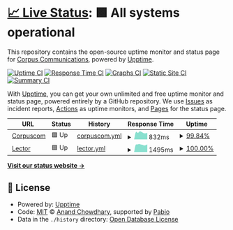 # [📈 Live Status](https://corpuscom.github.io/status): <!--live status--> **🟩 All systems operational**

This repository contains the open-source uptime monitor and status page for [Corpus Communications](http://corpuscom.hu), powered by [Upptime](https://github.com/upptime/upptime).

[![Uptime CI](https://github.com/corpuscom/status/workflows/Uptime%20CI/badge.svg)](https://github.com/corpuscom/status/actions?query=workflow%3A%22Uptime+CI%22)
[![Response Time CI](https://github.com/corpuscom/status/workflows/Response%20Time%20CI/badge.svg)](https://github.com/corpuscom/status/actions?query=workflow%3A%22Response+Time+CI%22)
[![Graphs CI](https://github.com/corpuscom/status/workflows/Graphs%20CI/badge.svg)](https://github.com/corpuscom/status/actions?query=workflow%3A%22Graphs+CI%22)
[![Static Site CI](https://github.com/corpuscom/status/workflows/Static%20Site%20CI/badge.svg)](https://github.com/corpuscom/status/actions?query=workflow%3A%22Static+Site+CI%22)
[![Summary CI](https://github.com/corpuscom/status/workflows/Summary%20CI/badge.svg)](https://github.com/corpuscom/status/actions?query=workflow%3A%22Summary+CI%22)

With [Upptime](https://upptime.js.org), you can get your own unlimited and free uptime monitor and status page, powered entirely by a GitHub repository. We use [Issues](https://github.com/corpuscom/status/issues) as incident reports, [Actions](https://github.com/corpuscom/status/actions) as uptime monitors, and [Pages](https://corpuscom.github.io/status) for the status page.

<!--start: status pages-->
<!-- This summary is generated by Upptime (https://github.com/upptime/upptime) -->
<!-- Do not edit this manually, your changes will be overwritten -->
<!-- prettier-ignore -->
| URL | Status | History | Response Time | Uptime |
| --- | ------ | ------- | ------------- | ------ |
| <img alt="" src="https://icons.duckduckgo.com/ip3/corpuscom.hu.ico" height="13"> [Corpuscom](https://corpuscom.hu) | 🟩 Up | [corpuscom.yml](https://github.com/corpuscom/status/commits/HEAD/history/corpuscom.yml) | <details><summary><img alt="Response time graph" src="./graphs/corpuscom/response-time-week.png" height="20"> 832ms</summary><br><a href="https://corpuscom.github.io/status/history/corpuscom"><img alt="Response time 1654" src="https://img.shields.io/endpoint?url=https%3A%2F%2Fraw.githubusercontent.com%2Fcorpuscom%2Fstatus%2FHEAD%2Fapi%2Fcorpuscom%2Fresponse-time.json"></a><br><a href="https://corpuscom.github.io/status/history/corpuscom"><img alt="24-hour response time 927" src="https://img.shields.io/endpoint?url=https%3A%2F%2Fraw.githubusercontent.com%2Fcorpuscom%2Fstatus%2FHEAD%2Fapi%2Fcorpuscom%2Fresponse-time-day.json"></a><br><a href="https://corpuscom.github.io/status/history/corpuscom"><img alt="7-day response time 832" src="https://img.shields.io/endpoint?url=https%3A%2F%2Fraw.githubusercontent.com%2Fcorpuscom%2Fstatus%2FHEAD%2Fapi%2Fcorpuscom%2Fresponse-time-week.json"></a><br><a href="https://corpuscom.github.io/status/history/corpuscom"><img alt="30-day response time 1230" src="https://img.shields.io/endpoint?url=https%3A%2F%2Fraw.githubusercontent.com%2Fcorpuscom%2Fstatus%2FHEAD%2Fapi%2Fcorpuscom%2Fresponse-time-month.json"></a><br><a href="https://corpuscom.github.io/status/history/corpuscom"><img alt="1-year response time 1654" src="https://img.shields.io/endpoint?url=https%3A%2F%2Fraw.githubusercontent.com%2Fcorpuscom%2Fstatus%2FHEAD%2Fapi%2Fcorpuscom%2Fresponse-time-year.json"></a></details> | <details><summary><a href="https://corpuscom.github.io/status/history/corpuscom">99.84%</a></summary><a href="https://corpuscom.github.io/status/history/corpuscom"><img alt="All-time uptime 99.61%" src="https://img.shields.io/endpoint?url=https%3A%2F%2Fraw.githubusercontent.com%2Fcorpuscom%2Fstatus%2FHEAD%2Fapi%2Fcorpuscom%2Fuptime.json"></a><br><a href="https://corpuscom.github.io/status/history/corpuscom"><img alt="24-hour uptime 98.90%" src="https://img.shields.io/endpoint?url=https%3A%2F%2Fraw.githubusercontent.com%2Fcorpuscom%2Fstatus%2FHEAD%2Fapi%2Fcorpuscom%2Fuptime-day.json"></a><br><a href="https://corpuscom.github.io/status/history/corpuscom"><img alt="7-day uptime 99.84%" src="https://img.shields.io/endpoint?url=https%3A%2F%2Fraw.githubusercontent.com%2Fcorpuscom%2Fstatus%2FHEAD%2Fapi%2Fcorpuscom%2Fuptime-week.json"></a><br><a href="https://corpuscom.github.io/status/history/corpuscom"><img alt="30-day uptime 99.96%" src="https://img.shields.io/endpoint?url=https%3A%2F%2Fraw.githubusercontent.com%2Fcorpuscom%2Fstatus%2FHEAD%2Fapi%2Fcorpuscom%2Fuptime-month.json"></a><br><a href="https://corpuscom.github.io/status/history/corpuscom"><img alt="1-year uptime 99.61%" src="https://img.shields.io/endpoint?url=https%3A%2F%2Fraw.githubusercontent.com%2Fcorpuscom%2Fstatus%2FHEAD%2Fapi%2Fcorpuscom%2Fuptime-year.json"></a></details>
| <img alt="" src="https://icons.duckduckgo.com/ip3/lector.hu.ico" height="13"> [Lector](https://lector.hu) | 🟩 Up | [lector.yml](https://github.com/corpuscom/status/commits/HEAD/history/lector.yml) | <details><summary><img alt="Response time graph" src="./graphs/lector/response-time-week.png" height="20"> 1495ms</summary><br><a href="https://corpuscom.github.io/status/history/lector"><img alt="Response time 1646" src="https://img.shields.io/endpoint?url=https%3A%2F%2Fraw.githubusercontent.com%2Fcorpuscom%2Fstatus%2FHEAD%2Fapi%2Flector%2Fresponse-time.json"></a><br><a href="https://corpuscom.github.io/status/history/lector"><img alt="24-hour response time 1469" src="https://img.shields.io/endpoint?url=https%3A%2F%2Fraw.githubusercontent.com%2Fcorpuscom%2Fstatus%2FHEAD%2Fapi%2Flector%2Fresponse-time-day.json"></a><br><a href="https://corpuscom.github.io/status/history/lector"><img alt="7-day response time 1495" src="https://img.shields.io/endpoint?url=https%3A%2F%2Fraw.githubusercontent.com%2Fcorpuscom%2Fstatus%2FHEAD%2Fapi%2Flector%2Fresponse-time-week.json"></a><br><a href="https://corpuscom.github.io/status/history/lector"><img alt="30-day response time 1683" src="https://img.shields.io/endpoint?url=https%3A%2F%2Fraw.githubusercontent.com%2Fcorpuscom%2Fstatus%2FHEAD%2Fapi%2Flector%2Fresponse-time-month.json"></a><br><a href="https://corpuscom.github.io/status/history/lector"><img alt="1-year response time 1646" src="https://img.shields.io/endpoint?url=https%3A%2F%2Fraw.githubusercontent.com%2Fcorpuscom%2Fstatus%2FHEAD%2Fapi%2Flector%2Fresponse-time-year.json"></a></details> | <details><summary><a href="https://corpuscom.github.io/status/history/lector">100.00%</a></summary><a href="https://corpuscom.github.io/status/history/lector"><img alt="All-time uptime 99.63%" src="https://img.shields.io/endpoint?url=https%3A%2F%2Fraw.githubusercontent.com%2Fcorpuscom%2Fstatus%2FHEAD%2Fapi%2Flector%2Fuptime.json"></a><br><a href="https://corpuscom.github.io/status/history/lector"><img alt="24-hour uptime 100.00%" src="https://img.shields.io/endpoint?url=https%3A%2F%2Fraw.githubusercontent.com%2Fcorpuscom%2Fstatus%2FHEAD%2Fapi%2Flector%2Fuptime-day.json"></a><br><a href="https://corpuscom.github.io/status/history/lector"><img alt="7-day uptime 100.00%" src="https://img.shields.io/endpoint?url=https%3A%2F%2Fraw.githubusercontent.com%2Fcorpuscom%2Fstatus%2FHEAD%2Fapi%2Flector%2Fuptime-week.json"></a><br><a href="https://corpuscom.github.io/status/history/lector"><img alt="30-day uptime 100.00%" src="https://img.shields.io/endpoint?url=https%3A%2F%2Fraw.githubusercontent.com%2Fcorpuscom%2Fstatus%2FHEAD%2Fapi%2Flector%2Fuptime-month.json"></a><br><a href="https://corpuscom.github.io/status/history/lector"><img alt="1-year uptime 99.63%" src="https://img.shields.io/endpoint?url=https%3A%2F%2Fraw.githubusercontent.com%2Fcorpuscom%2Fstatus%2FHEAD%2Fapi%2Flector%2Fuptime-year.json"></a></details>

<!--end: status pages-->

[**Visit our status website →**](https://corpuscom.github.io/status)

## 📄 License

- Powered by: [Upptime](https://github.com/upptime/upptime)
- Code: [MIT](./LICENSE) © [Anand Chowdhary](https://anandchowdhary.com), supported by [Pabio](https://pabio.com)
- Data in the `./history` directory: [Open Database License](https://opendatacommons.org/licenses/odbl/1-0/)
